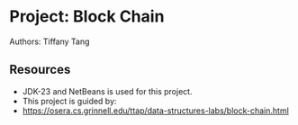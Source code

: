 # Project: Block Chain

Authors: Tiffany Tang

## Resources

* JDK-23 and NetBeans is used for this project.
* This project is guided by:
* https://osera.cs.grinnell.edu/ttap/data-structures-labs/block-chain.html
